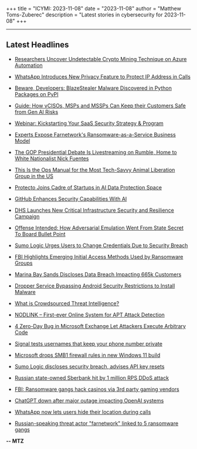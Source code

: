 +++
title = "ICYMI: 2023-11-08"
date = "2023-11-08"
author = "Matthew Toms-Zuberec"
description = "Latest stories in cybersecurity for 2023-11-08"
+++

---------------------------------------------------------------------------
## Latest Headlines
- [Researchers Uncover Undetectable Crypto Mining Technique on Azure Automation](https://thehackernews.com/2023/11/researchers-uncover-undetectable-crypto.html)

- [WhatsApp Introduces New Privacy Feature to Protect IP Address in Calls](https://thehackernews.com/2023/11/whatsapp-introduces-new-privacy-feature.html)

- [Beware, Developers: BlazeStealer Malware Discovered in Python Packages on PyPI](https://thehackernews.com/2023/11/beware-developers-blazestealer-malware.html)

- [Guide: How vCISOs, MSPs and MSSPs Can Keep their Customers Safe from Gen AI Risks](https://thehackernews.com/2023/11/guide-how-vcisos-msps-and-mssps-can.html)

- [Webinar: Kickstarting Your SaaS Security Strategy & Program](https://thehackernews.com/2023/11/webinar-kickstarting-your-saas-security.html)

- [Experts Expose Farnetwork's Ransomware-as-a-Service Business Model](https://thehackernews.com/2023/11/experts-expose-farnetworks-ransomware.html)

- [The GOP Presidential Debate Is Livestreaming on Rumble, Home to White Nationalist Nick Fuentes](https://www.wired.com/story/gop-debate-rumble-livestream-nick-fuentes/)

- [This Is the Ops Manual for the Most Tech-Savvy Animal Liberation Group in the US](https://www.wired.com/story/dxe-animal-agriculture-investigation-guide/)

- [Protecto Joins Cadre of Startups in AI Data Protection Space](https://www.securityweek.com/protecto-joins-cadre-of-startups-in-ai-data-protection-space/)

- [GitHub Enhances Security Capabilities With AI](https://www.securityweek.com/github-enhances-security-capabilities-with-ai/)

- [DHS Launches New Critical Infrastructure Security and Resilience Campaign](https://www.securityweek.com/dhs-launches-new-critical-infrastructure-security-and-resilience-campaign/)

- [Offense Intended: How Adversarial Emulation Went From State Secret To Board Bullet Point](https://www.securityweek.com/offense-intended-how-adversarial-emulation-went-from-state-secret-to-board-bullet-point/)

- [Sumo Logic Urges Users to Change Credentials Due to Security Breach](https://www.securityweek.com/sumo-logic-urges-users-to-change-credentials-due-to-security-breach/)

- [FBI Highlights Emerging Initial Access Methods Used by Ransomware Groups](https://www.securityweek.com/fbi-highlights-emerging-initial-access-methods-used-by-ransomware-groups/)

- [Marina Bay Sands Discloses Data Breach Impacting 665k Customers](https://www.securityweek.com/marina-bay-sands-discloses-data-breach-impacting-665k-customers/)

- [Dropper Service Bypassing Android Security Restrictions to Install Malware](https://www.securityweek.com/dropper-service-bypassing-android-security-restrictions-to-install-malware/)

- [What is Crowdsourced Threat Intelligence?](https://cybersecuritynews.com/crowdsourced-threat-intelligence/)

- [NODLINK – First-ever Online System for APT Attack Detection](https://cybersecuritynews.com/nodlink/)

- [4  Zero-Day Bug in Microsoft Exchange Let Attackers Execute Arbitrary Code](https://cybersecuritynews.com/zero-day-bug-in-microsoft-exchange/)

- [Signal tests usernames that keep your phone number private](https://www.bleepingcomputer.com/news/software/signal-tests-usernames-that-keep-your-phone-number-private/)

- [Microsoft drops SMB1 firewall rules in new Windows 11 build](https://www.bleepingcomputer.com/news/microsoft/microsoft-drops-smb1-firewall-rules-in-new-windows-11-build/)

- [Sumo Logic discloses security breach, advises API key resets](https://www.bleepingcomputer.com/news/security/sumo-logic-discloses-security-breach-advises-api-key-resets/)

- [Russian state-owned Sberbank hit by 1 million RPS DDoS attack](https://www.bleepingcomputer.com/news/security/russian-state-owned-sberbank-hit-by-1-million-rps-ddos-attack/)

- [FBI: Ransomware gangs hack casinos via 3rd party gaming vendors](https://www.bleepingcomputer.com/news/security/fbi-ransomware-gangs-hack-casinos-via-3rd-party-gaming-vendors/)

- [ChatGPT down after major outage impacting OpenAI systems](https://www.bleepingcomputer.com/news/technology/chatgpt-down-after-major-outage-impacting-openai-systems/)

- [WhatsApp now lets users hide their location during calls](https://www.bleepingcomputer.com/news/security/whatsapp-now-lets-users-hide-their-location-during-calls/)

- [Russian-speaking threat actor "farnetwork" linked to 5 ransomware gangs](https://www.bleepingcomputer.com/news/security/russian-speaking-threat-actor-farnetwork-linked-to-5-ransomware-gangs/)

**-- MTZ**